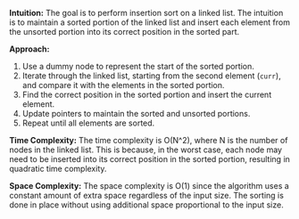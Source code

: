 **Intuition:**
The goal is to perform insertion sort on a linked list. The intuition is to maintain a sorted portion of the linked list and insert each element from the unsorted portion into its correct position in the sorted part.

**Approach:**
1. Use a dummy node to represent the start of the sorted portion.
2. Iterate through the linked list, starting from the second element (`curr`), and compare it with the elements in the sorted portion.
3. Find the correct position in the sorted portion and insert the current element.
4. Update pointers to maintain the sorted and unsorted portions.
5. Repeat until all elements are sorted.

**Time Complexity:**
The time complexity is O(N^2), where N is the number of nodes in the linked list. This is because, in the worst case, each node may need to be inserted into its correct position in the sorted portion, resulting in quadratic time complexity.

**Space Complexity:**
The space complexity is O(1) since the algorithm uses a constant amount of extra space regardless of the input size. The sorting is done in place without using additional space proportional to the input size.